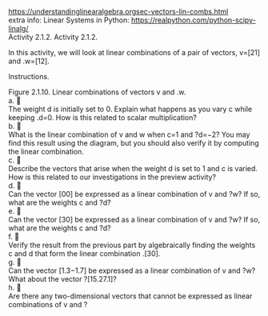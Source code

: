 https://understandinglinearalgebra.orgsec-vectors-lin-combs.html  
extra info: 
Linear Systems in Python: https://realpython.com/python-scipy-linalg/  
Activity 2.1.2. 
Activity 2.1.2.  
 
In this activity, we will look at linear combinations of a pair of vectors, v=[21] and .w=[12].  

Instructions.  

Figure 2.1.10. Linear combinations of vectors v and .w.  
a.	🔗  
The weight d is initially set to 0. Explain what happens as you vary c while keeping .d=0. How is this related to scalar multiplication?  
b.	🔗  
What is the linear combination of v and w when c=1 and ?d=−2? You may find this result using the diagram, but you should also verify it by computing the linear combination.  
c.	🔗  
Describe the vectors that arise when the weight d is set to 1 and c is varied. How is this related to our investigations in the preview activity?  
d.	🔗  
Can the vector [00] be expressed as a linear combination of v and ?w? If so, what are the weights c and ?d?  
e.	🔗  
Can the vector [30] be expressed as a linear combination of v and ?w? If so, what are the weights c and ?d?  
f.	🔗  
Verify the result from the previous part by algebraically finding the weights c and d that form the linear combination .[30].  
g.	🔗  
Can the vector [1.3−1.7] be expressed as a linear combination of v and ?w? What about the vector ?[15.27.1]?  
h.	🔗  
Are there any two-dimensional vectors that cannot be expressed as linear combinations of v and ? 




